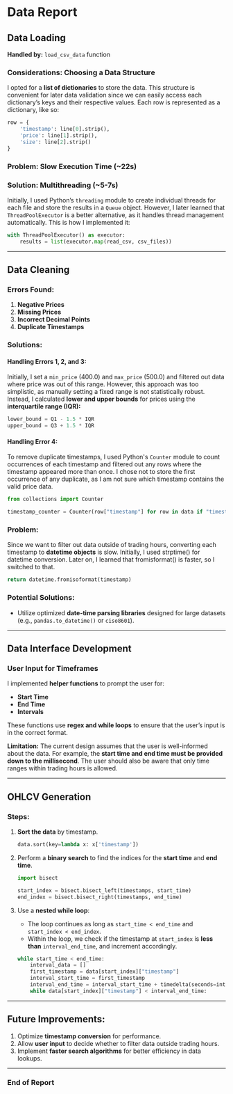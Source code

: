 # Data Report

## Data Loading

**Handled by:** `load_csv_data` function

### Considerations: Choosing a Data Structure

I opted for a **list of dictionaries** to store the data. This structure is convenient for later data validation since we can easily access each dictionary’s keys and their respective values. Each row is represented as a dictionary, like so:

```python
row = {
    'timestamp': line[0].strip(),
    'price': line[1].strip(),
    'size': line[2].strip()
}
```

### Problem: Slow Execution Time (~22s)

### Solution: Multithreading (~5-7s)
Initially, I used Python’s `threading` module to create individual threads for each file and store the results in a `Queue` object. However, I later learned that `ThreadPoolExecutor` is a better alternative, as it handles thread management automatically. This is how I implemented it:

```python
with ThreadPoolExecutor() as executor:
    results = list(executor.map(read_csv, csv_files))
```

---

## Data Cleaning

### Errors Found:
1. **Negative Prices**
2. **Missing Prices**
3. **Incorrect Decimal Points**
4. **Duplicate Timestamps**

### Solutions:
#### Handling Errors 1, 2, and 3:
Initially, I set a `min_price` (400.0) and `max_price` (500.0) and filtered out data where price was out of this range. However, this approach was too simplistic, as manually setting a fixed range is not statistically robust. Instead, I calculated **lower and upper bounds** for prices using the **interquartile range (IQR):**

```python
lower_bound = Q1 - 1.5 * IQR
upper_bound = Q3 + 1.5 * IQR
```

#### Handling Error 4:
To remove duplicate timestamps, I used Python's `Counter` module to count occurrences of each timestamp and filtered out any rows where the timestamp appeared more than once. I chose not to store the first occurrence of any duplicate, as I am not sure which timestamp contains the valid price data.

```python
from collections import Counter

timestamp_counter = Counter(row["timestamp"] for row in data if "timestamp" in row)
```

### Problem:
Since we want to filter out data outside of trading hours, converting each timestamp to **datetime objects** is slow. Initially, I used strptime() for datetime conversion. Later on, I learned that
fromisformat() is faster, so I switched to that. 

```python
return datetime.fromisoformat(timestamp)
```

### Potential Solutions:
- Utilize optimized **date-time parsing libraries** designed for large datasets (e.g., `pandas.to_datetime()` or `ciso8601`).

---

## Data Interface Development

### User Input for Timeframes
I implemented **helper functions** to prompt the user for:
- **Start Time**
- **End Time**
- **Intervals**

These functions use **regex and while loops** to ensure that the user’s input is in the correct format.

**Limitation:** The current design assumes that the user is well-informed about the data. For example, the **start time and end time must be provided down to the millisecond**. The user should also be aware that only time ranges within trading hours is allowed.

---

## OHLCV Generation

### Steps:
1. **Sort the data** by timestamp.

    ```python
    data.sort(key=lambda x: x['timestamp'])
    ```

2. Perform a **binary search** to find the indices for the **start time** and **end time**.

    ```python
    import bisect
    
    start_index = bisect.bisect_left(timestamps, start_time)
    end_index = bisect.bisect_right(timestamps, end_time)
    ```

3. Use a **nested while loop**:
   - The loop continues as long as `start_time < end_time` and `start_index < end_index`.
   - Within the loop, we check if the timestamp at `start_index` is **less than** `interval_end_time`, and increment accordingly.

    ```python
    while start_time < end_time:
        interval_data = []
        first_timestamp = data[start_index]["timestamp"]  
        interval_start_time = first_timestamp  
        interval_end_time = interval_start_time + timedelta(seconds=interval)
        while data[start_index]["timestamp"] < interval_end_time:
    ```

---

## Future Improvements:
1. Optimize **timestamp conversion** for performance.
2. Allow **user input** to decide whether to filter data outside trading hours.
3. Implement **faster search algorithms** for better efficiency in data lookups.

---

### **End of Report**
